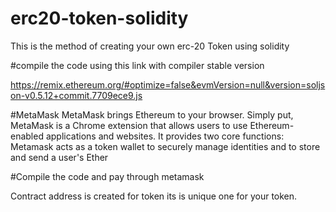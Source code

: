 # erc20-token-solidity

This is the method of creating your own erc-20 Token using solidity

#compile the code using this link with compiler stable version

https://remix.ethereum.org/#optimize=false&evmVersion=null&version=soljson-v0.5.12+commit.7709ece9.js

#MetaMask 
 MetaMask brings Ethereum to your browser. Simply put, MetaMask is a Chrome extension that allows users to use Ethereum-enabled applications and websites. It provides two core functions: Metamask acts as a token wallet to securely manage identities and to store and send a user's Ether
 
#Compile the code and pay through metamask 

Contract address is created for token its is unique one for your token.
